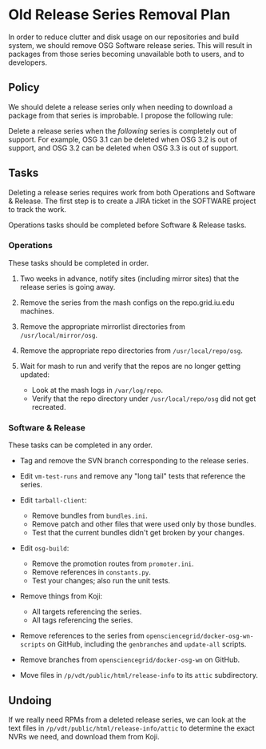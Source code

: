 Old Release Series Removal Plan
===============================

In order to reduce clutter and disk usage on our repositories and build system,
we should remove OSG Software release series.  This will result in packages
from those series becoming unavailable both to users, and to developers.


Policy
------

We should delete a release series only when needing to download a package from
that series is improbable.  I propose the following rule:

Delete a release series when the _following_ series is completely out of
support.  For example, OSG 3.1 can be deleted when OSG 3.2 is out of support,
and OSG 3.2 can be deleted when OSG 3.3 is out of support.


Tasks
-----

Deleting a release series requires work from both Operations and Software &
Release.  The first step is to create a JIRA ticket in the SOFTWARE project to
track the work.

Operations tasks should be completed before Software & Release tasks.


### Operations

These tasks should be completed in order.

1.  Two weeks in advance, notify sites (including mirror sites) that the
    release series is going away.

2.  Remove the series from the mash configs on the repo.grid.iu.edu machines.

3.  Remove the appropriate mirrorlist directories from `/usr/local/mirror/osg`.

4.  Remove the appropriate repo directories from `/usr/local/repo/osg`.

5.  Wait for mash to run and verify that the repos are no longer getting
    updated:

    -  Look at the mash logs in `/var/log/repo`.
    -  Verify that the repo directory under `/usr/local/repo/osg` did not get
       recreated.

### Software & Release

These tasks can be completed in any order.

- Tag and remove the SVN branch corresponding to the release series.

- Edit `vm-test-runs` and remove any "long tail" tests that reference the
  series.

- Edit `tarball-client`:

  - Remove bundles from `bundles.ini`.
  - Remove patch and other files that were used only by those bundles.
  - Test that the current bundles didn't get broken by your changes.

- Edit `osg-build`:

  - Remove the promotion routes from `promoter.ini`.
  - Remove references in `constants.py`.
  - Test your changes; also run the unit tests.

- Remove things from Koji:

  - All targets referencing the series.
  - All tags referencing the series.

- Remove references to the series from `opensciencegrid/docker-osg-wn-scripts`
  on GitHub, including the `genbranches` and `update-all` scripts.

- Remove branches from `opensciencegrid/docker-osg-wn` on GitHub.

- Move files in `/p/vdt/public/html/release-info` to its `attic` subdirectory.


Undoing
-------

If we really need RPMs from a deleted release series, we can look at the text
files in `/p/vdt/public/html/release-info/attic` to determine the exact NVRs we
need, and download them from Koji.

